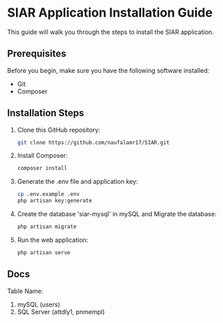 # SIAR Application Installation Guide

This guide will walk you through the steps to install the SIAR application.

## Prerequisites

Before you begin, make sure you have the following software installed:

- Git
- Composer

## Installation Steps

1. Clone this GitHub repository:

    ```sh
    git clone https://github.com/naufalamr17/SIAR.git
    ```

2. Install Composer:

    ```sh
    composer install
    ```

3. Generate the .env file and application key:

    ```sh
    cp .env.example .env
    php artisan key:generate
    ```

4. Create the database 'siar-mysql' in mySQL and Migrate the database:

    ```sh
    php artisan migrate
    ```

5. Run the web application:

    ```sh
    php artisan serve
    ```

## Docs

Table Name:

1. mySQL (users)
2. SQL Server (attdly1, pnmempl)
